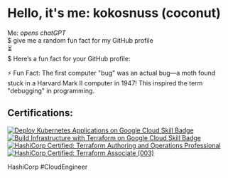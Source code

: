 # Hello, it's me: kokosnuss (coconut)
Me: *opens chatGPT*  
$ give me a random fun fact for my GitHub profile  
:hourglass_flowing_sand:  
$ Here’s a fun fact for your GitHub profile:

⚡ Fun Fact: The first computer "bug" was an actual bug—a moth found stuck in a Harvard Mark II computer in 1947! This inspired the term "debugging" in programming.

Certifications:
---
<!--START_SECTION:badges-->
[![Deploy Kubernetes Applications on Google Cloud Skill Badge](https://images.credly.com/size/100x100/images/f0388a0c-130f-47cd-8750-d6357e907e58/image.png)](http://www.credly.com/badges/24e3d8ef-ea8d-40cf-8c3f-33a2a52af9d2 "Deploy Kubernetes Applications on Google Cloud Skill Badge")
[![Build Infrastructure with Terraform on Google Cloud Skill Badge](https://images.credly.com/size/100x100/images/b18154fb-9bd3-47e5-a6f1-554be512947d/image.png)](http://www.credly.com/badges/6e0691ca-9140-4053-b538-2427c2e7bddc "Build Infrastructure with Terraform on Google Cloud Skill Badge")
[![HashiCorp Certified: Terraform Authoring and Operations Professional](https://images.credly.com/size/100x100/images/1229ce48-f435-4832-8afe-c33d17fa643b/image.png)](http://www.credly.com/badges/b09c4c1d-66e6-4762-b480-0fbc327e78ba "HashiCorp Certified: Terraform Authoring and Operations Professional")
[![HashiCorp Certified: Terraform Associate (003)](https://images.credly.com/size/100x100/images/85b9cfc4-257a-4742-878c-4f7ab4a2631b/image.png)](http://www.credly.com/badges/3df18843-503c-490d-99b0-73008ede66ff "HashiCorp Certified: Terraform Associate (003)")
<!--END_SECTION:badges-->
HashiCorp #CloudEngineer


<!--
**kokosnuss/kokosnuss** is a ✨ _special_ ✨ repository because its `README.md` (this file) appears on your GitHub profile.


Here are some ideas to get you started:

- 🔭 I’m currently working on ...
- 🌱 I’m currently learning ...
- 👯 I’m looking to collaborate on ...
- 🤔 I’m looking for help with ...
- 💬 Ask me about ...
- 📫 How to reach me: ...
- 😄 Pronouns: ...
- ⚡ Fun fact: ...
-->
